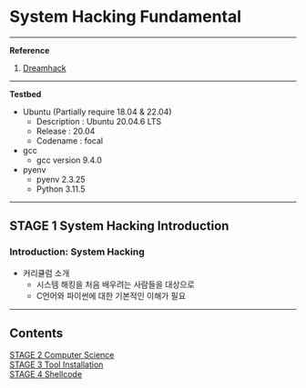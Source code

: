 # System Hacking Fundamental

---

**Reference**

1. [Dreamhack](https://dreamhack.io/lecture/roadmaps/2)

---

**Testbed**

- Ubuntu (Partially require 18.04 & 22.04)
    - Description : Ubuntu 20.04.6 LTS
    - Release : 20.04
    - Codename : focal
- gcc
    - gcc version 9.4.0
- pyenv
    - pyenv 2.3.25
    - Python 3.11.5

---

## STAGE 1 System Hacking Introduction

### Introduction: System Hacking

- 커리큘럼 소개
    - 시스템 해킹을 처음 배우려는 사람들을 대상으로 
    - C언어와 파이썬에 대한 기본적인 이해가 필요

---
## Contents
[STAGE 2 Computer Science](./note/SHF02_STAGE_2_Computer_Science.md) <br>
[STAGE 3 Tool Installation](./note/SHF03_STAGE_3_Tool_Installation.md) <br>
[STAGE 4 Shellcode](./note/SHF04_STAGE_4_Shellcode.md) <br>
